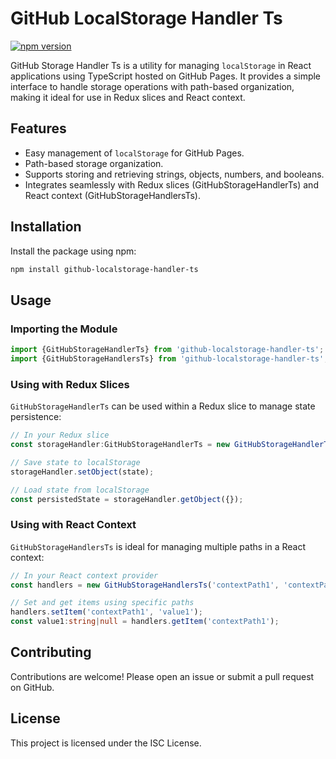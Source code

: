 # GitHub LocalStorage Handler Ts

[![npm version](https://badge.fury.io/js/github-localstorage-hander-ts.svg)](https://badge.fury.io/js/github-localstorage-hander-ts)

GitHub Storage Handler Ts is a utility for managing `localStorage` in React applications using TypeScript hosted on GitHub Pages. It provides a simple interface to handle storage operations with path-based organization, making it ideal for use in Redux slices and React context.

## Features

- Easy management of `localStorage` for GitHub Pages.
- Path-based storage organization.
- Supports storing and retrieving strings, objects, numbers, and booleans.
- Integrates seamlessly with Redux slices (GitHubStorageHandlerTs) and React context (GitHubStorageHandlersTs).

## Installation

Install the package using npm:

```bash
npm install github-localstorage-handler-ts
```

## Usage
### Importing the Module
```typescript 
import {GitHubStorageHandlerTs} from 'github-localstorage-handler-ts';
import {GitHubStorageHandlersTs} from 'github-localstorage-handler-ts';
```

### Using with Redux Slices
```GitHubStorageHandlerTs``` can be used within a Redux slice to manage state persistence:

```typescript 
// In your Redux slice
const storageHandler:GitHubStorageHandlerTs = new GitHubStorageHandlerTs('reduxPath');

// Save state to localStorage
storageHandler.setObject(state);

// Load state from localStorage
const persistedState = storageHandler.getObject({});
```

### Using with React Context
```GitHubStorageHandlersTs``` is ideal for managing multiple paths in a React context:

```typescript 
// In your React context provider
const handlers = new GitHubStorageHandlersTs('contextPath1', 'contextPath2');

// Set and get items using specific paths
handlers.setItem('contextPath1', 'value1');
const value1:string|null = handlers.getItem('contextPath1');
```

## Contributing
Contributions are welcome! Please open an issue or submit a pull request on GitHub.

## License
This project is licensed under the ISC License.